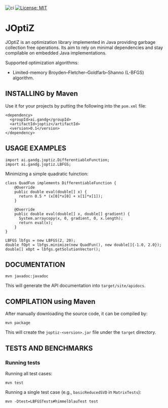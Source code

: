 ![ci](https://github.com/gabalz/joptiz/actions/workflows/maven.yml/badge.svg)
[![License: MIT](https://img.shields.io/badge/License-MIT-yellow.svg)](https://opensource.org/licenses/MIT)

# JOptiZ

JOptiZ is an optimization library implemented in Java providing garbage collection free operations.
Its aim to rely on minimal dependencies and stay compilable on embedded Java implementations.

Supported optimization algorithms:

  - Limited-memory Broyden–Fletcher–Goldfarb–Shanno (L-BFGS) algorithm.

## INSTALLING by Maven

  Use it for your projects by putting the following into the `pom.xml` file:

  ```
  <dependency>
    <groupId>ai.gandg</groupId>
    <artifactId>joptiz</artifactId>
    <version>0.1</version>
  </dependency>
  ```

## USAGE EXAMPLES

  ```
  import ai.gandg.joptiz.DifferentiableFunction;
  import ai.gandg.joptiz.LBFGS;
  ```

  Minimizing a simple quadratic fuinction:

  ```
  class QuadFun implements DifferentiableFunction {
      @Override
      public double eval(double[] x) {
        return 0.5 * (x[0]*x[0] + x[1]*x[1]);
      }

      @Override
      public double eval(double[] x, double[] gradient) {
        System.arraycopy(x, 0, gradient, 0, x.length);
        return eval(x);
      }
  }

  LBFGS lbfgs = new LBFGS(2, 20);
  double fOpt = lbfgs.minimize(new QuadFun(), new double[]{-1.0, 2.0});
  double[] xOpt = lbfgs.getSolutionVector();
  ```

## DOCUMENTATION

  ```
  mvn javadoc:javadoc
  ```

  This will generate the API documentation into `target/site/apidocs`.

## COMPILATION using Maven

  After manually downloading the source code, it can be compiled by: 

  ```
  mvn package
  ```

  This will create the `joptiz-<version>.jar` file under the `target` directory.

## TESTS AND BENCHMARKS

### Running tests

  Running all test cases:

  ```
  mvn test
  ```

  Running a single test case (e.g., `basicReducedSVD` in `MatrixTests`):

  ```
  mvn -Dtest=LBFGSTests#himmelblauTest test
  ```


